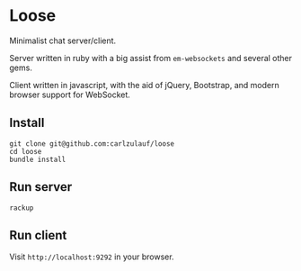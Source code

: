# Loose

Minimalist chat server/client.

Server written in ruby with a big assist from `em-websockets` and several other gems.

Client written in javascript, with the aid of jQuery, Bootstrap, and modern browser support for WebSocket.

## Install

    git clone git@github.com:carlzulauf/loose
    cd loose
    bundle install

## Run server

    rackup

## Run client

Visit `http://localhost:9292` in your browser.
